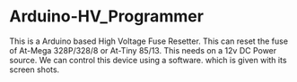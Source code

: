 # Arduino-HV_Programmer
This is a Arduino based High Voltage Fuse Resetter. This can reset the fuse of At-Mega 328P/328/8 or At-Tiny 85/13. This needs on a 12v DC Power source.
We can control this device using a software. which is given with its screen shots.
